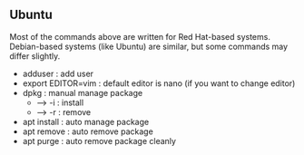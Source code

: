## Ubuntu
Most of the commands above are written for Red Hat-based systems. 
Debian-based systems (like Ubuntu) are similar, but some commands may differ slightly.
- adduser : add user
- export EDITOR=vim : default editor is nano (if you want to change editor)
- dpkg : manual manage package
  - --> -i : install
  - --> -r : remove
- apt install : auto manage package
- apt remove : auto remove package
- apt purge : auto remove package cleanly
